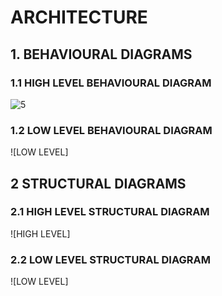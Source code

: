 
# ARCHITECTURE

## 1. BEHAVIOURAL DIAGRAMS

### 1.1 HIGH LEVEL BEHAVIOURAL DIAGRAM
![5](https://user-images.githubusercontent.com/46949702/157838233-f1376795-b0e5-4965-acc4-b3bacb70074f.png)



### 1.2 LOW LEVEL BEHAVIOURAL DIAGRAM

![LOW LEVEL]

## 2 STRUCTURAL DIAGRAMS

### 2.1 HIGH LEVEL STRUCTURAL DIAGRAM

![HIGH LEVEL]

### 2.2 LOW LEVEL STRUCTURAL DIAGRAM

![LOW LEVEL]

